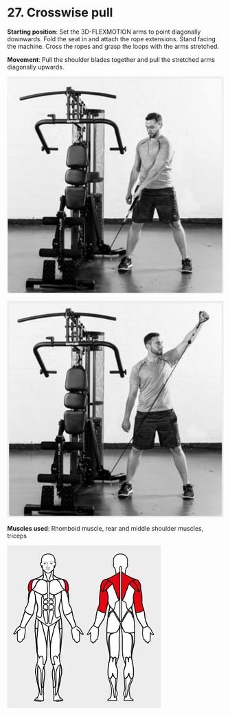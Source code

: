 # 27. Crosswise pull

__Starting position__: Set the 3D-FLEXMOTION arms to point diagonally downwards. Fold the seat in and attach the rope extensions. Stand facing the machine. Cross the ropes and grasp the loops with the arms stretched.

__Movement__: Pull the shoulder blades together and pull the stretched arms diagonally upwards. 

![001](001.png)

![002](002.png)

__Muscles used__: Rhomboid muscle, rear and middle shoulder muscles, triceps

![003](003.png)
